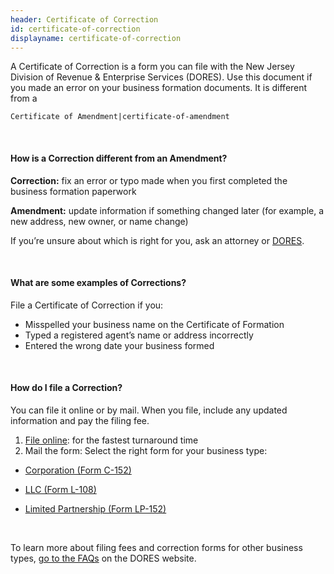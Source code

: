 ```yaml
---
header: Certificate of Correction
id: certificate-of-correction
displayname: certificate-of-correction
---
```

A Certificate of Correction is a form you can file with the New Jersey Division of Revenue & Enterprise Services (DORES).  Use this document if you made an error on your business formation documents. It is different from a 

 `Certificate of Amendment|certificate-of-amendment` 

&nbsp;

#### How is a Correction different from an Amendment?

**Correction:** fix an error or typo made when you first completed the business formation paperwork

**Amendment:** update information if something changed later (for example, a new address, new owner, or name change)

If you’re unsure about which is right for you, ask an attorney or [DORES](https://www.nj.gov/treasury/revenue/revgencode.shtml).

&nbsp;

#### What are some examples of Corrections?

File a Certificate of Correction if you:

* Misspelled your business name on the Certificate of Formation
* Typed a registered agent’s name or address incorrectly
* Entered the wrong date your business formed 

&nbsp;

#### How do I file a Correction?

You can file it online or by mail. When you file, include any updated information and pay the filing fee.

1. [File online](https://www.njportal.com/DOR/BusinessAmendments/): for the fastest turnaround time
2. Mail the form: Select the right form for your business type:

* [Corporation (Form C-152) ](https://www.nj.gov/treasury/revenue/dcr/pdforms/lp152.pdf)
* [LLC (Form L-108) ](https://nj.gov/treasury/revenue/dcr/pdforms/l108.pdf)
* [Limited Partnership (Form LP-152)](https://www.nj.gov/treasury/revenue/dcr/pdforms/lp152.pdf)

  [](https://www.nj.gov/treasury/revenue/dcr/pdforms/lp152.pdf)&nbsp;

To learn more about filing fees and correction forms for other business types, [go to the FAQs](https://www.njportal.com/DOR/BusinessAmendments/Home/FAQ/) on the DORES website.